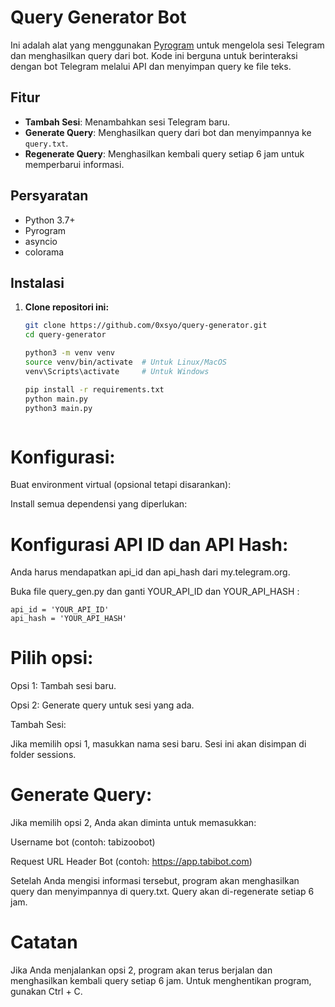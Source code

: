 # Query Generator Bot

Ini adalah alat yang menggunakan [Pyrogram](https://docs.pyrogram.org/) untuk mengelola sesi Telegram dan menghasilkan query dari bot. Kode ini berguna untuk berinteraksi dengan bot Telegram melalui API dan menyimpan query ke file teks.

## Fitur

- **Tambah Sesi**: Menambahkan sesi Telegram baru.
- **Generate Query**: Menghasilkan query dari bot dan menyimpannya ke `query.txt`.
- **Regenerate Query**: Menghasilkan kembali query setiap 6 jam untuk memperbarui informasi.

## Persyaratan

- Python 3.7+
- Pyrogram
- asyncio
- colorama

## Instalasi

1. **Clone repositori ini:**

   ```bash
   git clone https://github.com/0xsyo/query-generator.git
   cd query-generator

   python3 -m venv venv
   source venv/bin/activate  # Untuk Linux/MacOS
   venv\Scripts\activate     # Untuk Windows

   pip install -r requirements.txt
   python main.py
   python3 main.py



# Konfigurasi:

Buat environment virtual (opsional tetapi disarankan):

Install semua dependensi yang diperlukan:



# Konfigurasi API ID dan API Hash:

Anda harus mendapatkan api_id dan api_hash dari my.telegram.org.

Buka file query_gen.py dan ganti YOUR_API_ID dan YOUR_API_HASH :

    
    api_id = 'YOUR_API_ID'
    api_hash = 'YOUR_API_HASH'



# Pilih opsi:

Opsi 1: Tambah sesi baru.

Opsi 2: Generate query untuk sesi yang ada.

Tambah Sesi:

Jika memilih opsi 1, masukkan nama sesi baru. Sesi ini akan disimpan di folder sessions.

# Generate Query:

Jika memilih opsi 2, Anda akan diminta untuk memasukkan:

Username bot (contoh: tabizoobot)

Request URL Header Bot (contoh: https://app.tabibot.com)

Setelah Anda mengisi informasi tersebut, program akan menghasilkan query dan menyimpannya di query.txt. Query akan di-regenerate setiap 6 jam.

# Catatan
Jika Anda menjalankan opsi 2, program akan terus berjalan dan menghasilkan kembali query setiap 6 jam.
Untuk menghentikan program, gunakan Ctrl + C.
